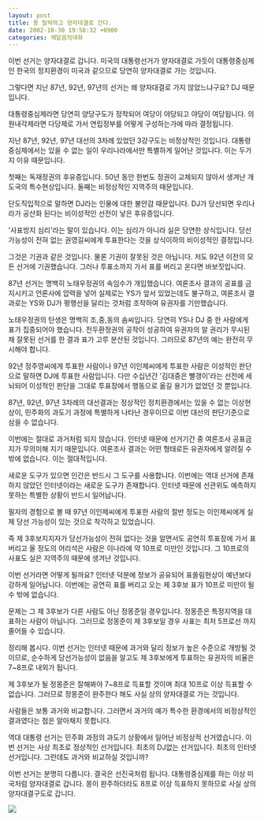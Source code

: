 ```yaml
---
layout: post
title: 몽 탈락하고 양자대결로 간다.
date: 2002-10-30 19:58:32 +0900
categories: 깨달음의대화
---
```

이번 선거는 양자대결로 갑니다. 미국의 대통령선거가 양자대결로 가듯이 대통령중심제인 한국의 정치환경이 미국과 같으므로 당연히 양자대결로 가는 것입니다.
  

  
그렇다면 지난 87년, 92년, 97년의 선거는 왜 양자대결로 가지 않았느냐구요? DJ 때문입니다.
  

  
대통령중심제라면 당연히 양당구도가 정착되어 여당이 야당되고 야당이 여당됩니다. 의원내각제라면 다당제로 가서 연립정부를 어떻게 구성하는가에 따라 결정됩니다.
  

  
지난 87년, 92년, 97년 대선의 3차례 있었던 3강구도는 비정상적인 것입니다. 대통령중심제에서는 있을 수 없는 일이 우리나라에서만 특별하게 일어난 것입니다. 이는 두가지 이유 때문입니다.
  

  
첫째는 독재정권의 후유증입니다. 50년 동안 한번도 정권이 교체되지 않아서 생겨난 개도국의 특수현상입니다. 둘째는 비정상적인 지역주의 때문입니다.
  

  
단도직입적으로 말하면 DJ라는 인물에 대한 불안감 때문입니다. DJ가 당선되면 우리나라가 공산화 된다는 비이성적인 선전이 낳은 후유증입니다.
  

  
'사표방지 심리'라는 말이 있습니다. 이는 심리가 아니라 실은 당연한 상식입니다. 당선가능성이 전혀 없는 권영길씨에게 투표한다는 것을 상식이하의 비이성적인 결정입니다.
  

  
그것은 기권과 같은 것입니다. 물론 기권이 잘못된 것은 아닙니다. 저도 92년 이전의 모든 선거에 기권했습니다. 그러나 투표소까지 가서 표를 버리고 온다면 바보짓입니다.
  

  
87년 선거는 명백히 노태우정권의 속임수가 개입했습니다. 여론조사 결과의 공표를 금지시키고 언론사에 압력을 넣어 실제로는 YS가 앞서 있었는데도 불구하고, 여론조사 결과로는 YS와 DJ가 평행선을 달리는 것처럼 조작하여 유권자를 기만했습니다.
  

  
노태우정권의 탄생은 명백히 조,중,동의 솜씨입니다. 당연히 YS나 DJ 중 한 사람에게 표가 집중되어야 했습니다. 전두환정권의 공작이 성공하여 유권자의 알 권리가 무시된 채 잘못된 선거를 한 결과 표가 고루 분산된 것입니다. 그러므로 87년의 예는 완전히 무시해야 합니다.
  

  
92년 정주영씨에게 투표한 사람이나 97년 이인제씨에게 투표한 사람은 이성적인 판단으로 말하면 DJ에 투표한 사람입니다. 다만 수십년간 '김대중은 빨갱이'라는 선전에 세뇌되어 이성적인 판단을 그대로 투표장에서 행동으로 옮길 용기가 없었던 것 뿐입니다.
  

  
87년, 92년, 97년 3차례의 대선결과는 정상적인 정치환경에서는 있을 수 없는 이상현상이, 민주화의 과도기 과정에 특별하게 나타난 경우이므로 이번 대선의 판단기준으로 삼을 수 없습니다.
  

  
이번에는 절대로 과거처럼 되지 않습니다. 인터넷 때문에 선거기간 중 여론조사 공표금지가 무의미해 지기 때문입니다. 여론조사 결과는 어떤 형태로든 유권자에게 알려질 수 밖에 없습니다. 이는 절대적입니다.
  

  
새로운 도구가 있으면 인간은 반드시 그 도구를 사용합니다. 이번에는 역대 선거에 존재하지 않았던 인터넷이라는 새로운 도구가 존재합니다. 인터넷 때문에 선관위도 예측하지 못하는 특별한 상황이 반드시 일어납니다.
  

  
필자의 경험으로 볼 때 97년 이인제씨에게 투표한 사람의 절반 정도는 이인제씨에게 실제 당선 가능성이 있는 것으로 착각하고 있었습니다.
  

  
즉 제 3후보지지자가 당선가능성이 전혀 없다는 것을 알면서도 공연히 투표장에 가서 표 버리고 올 정도의 어리석은 사람은 이나라에 약 10프로 미만인 것입니다. 그 10프로의 사표도 실은 지역주의 때문에 생겨난 것입니다.
  

  
이번 선거라면 어떻게 될까요? 인터넷 덕분에 정보가 공유되어 표쏠림현상이 예년보다 강하게 일어납니다. 이번에는 공연히 표를 버리고 오는 제 3후보 표가 10프로 미만이 될 수 밖에 없습니다.
  

  
문제는 그 제 3후보가 다른 사람도 아닌 정몽준일 경우입니다. 정몽준은 특정지역을 대표하는 사람이 아닙니다. 그러므로 정몽준이 제 3후보일 경우 사표는 최저 5프로선 까지 줄어들 수 있습니다.
  

  
정리해 봅시다. 이번 선거는 인터넷 때문에 과거와 달리 정보가 높은 수준으로 개방될 것이므로, 순수하게 당선가능성이 없음을 알고도 제 3후보에게 투표하는 유권자의 비율은 7~8프로 내외가 됩니다.
  

  
제 3후보가 될 정몽준은 잘해봐야 7~8프로 득표할 것이며 최대 10프로 이상 득표할 수 없습니다. 그러므로 정몽준이 완주한다 해도 사실 상의 양자대결로 가는 것입니다.
  

  
사람들은 보통 과거와 비교합니다. 그러면서 과거의 예가 특수한 환경에서의 비정상적인 결과였다는 점은 알아채지 못합니다.
  

  
역대 대통령 선거는 민주화 과정의 과도기 상황에서 일어난 비정상적 선거였습니다. 이번 선거는 사상 최초로 정상적인 선거입니다. 최초의 DJ없는 선거입니다. 최초의 인터넷선거입니다. 그런데도 과거와 비교하실 것입니까?
  

  
이번 선거는 분명히 다릅니다. 결국은 선진국처럼 됩니다. 대통령중심제를 하는 이상 미국처럼 양자대결로 갑니다. 몽이 완주하더라도 8프로 이상 득표하지 못하므로 사실 상의 양자대결구도로 갑니다.
  

  

  
<a href=http://www.seoprise.com target="_blank" border="0"><img src=http://drkimz.com/technote/board/private/upimg/1035968960.jpg></a>